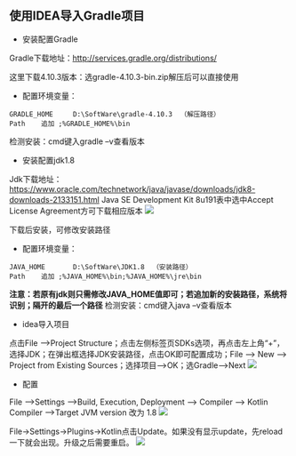 ## 使用IDEA导入Gradle项目

- 安装配置Gradle

Gradle下载地址：http://services.gradle.org/distributions/

这里下载4.10.3版本：选gradle-4.10.3-bin.zip解压后可以直接使用

- 配置环境变量：

```
GRADLE_HOME		D:\SoftWare\gradle-4.10.3  （解压路径）
Path	追加 ;%GRADLE_HOME%\bin
```

检测安装：cmd键入gradle –v查看版本

- 安装配置jdk1.8

Jdk下载地址：https://www.oracle.com/technetwork/java/javase/downloads/jdk8-downloads-2133151.html
 Java SE Development Kit 8u191表中选中Accept License Agreement方可下载相应版本
 <img src='https://github.com/missgentle/Q-A/blob/master/Guide/IntelliJ%20IDEA/idea-1.png'>
 
下载后安装，可修改安装路径

- 配置环境变量：

```
JAVA_HOME		D:\SoftWare\JDK1.8	（安装路径）
Path	追加 ;%JAVA_HOME%\bin;%JAVA_HOME%\jre\bin
```

**注意：若原有jdk则只需修改JAVA_HOME值即可；若追加新的安装路径，系统将识别；隔开的最后一个路径**
检测安装：cmd键入java –v查看版本

- idea导入项目

点击File -->Project Structure；点击左侧标签页SDKs选项，再点击左上角“+”，选择JDK；在弹出框选择JDK安装路径，点击OK即可配置成功；File --> New --> Project from Existing Sources；选择项目-->OK；选Gradle-->Next
 <img src='https://github.com/missgentle/Q-A/blob/master/Guide/IntelliJ%20IDEA/idea-2.png'>

- 配置

File -->Settings -->Build, Execution, Deployment --> Compiler --> Kotlin Compiler -->Target JVM version 改为 1.8
 <img src='https://github.com/missgentle/Q-A/blob/master/Guide/IntelliJ%20IDEA/idea-3.png'>
  
File->Settings->Plugins->Kotlin点击Update。如果没有显示update，先reload 一下就会出现。升级之后需要重启。
 <img src='https://github.com/missgentle/Q-A/blob/master/Guide/IntelliJ%20IDEA/idea-4.png'>
 

